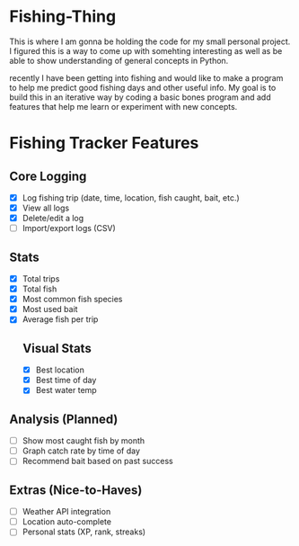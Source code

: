 # Fishing-Thing
This is where I am gonna be holding the code for my small personal project. I figured this is a way to come up with somehting interesting as well as be able to show understanding of general concepts in Python.

recently I have been getting into fishing and would like to make a program to help me predict good fishing days and other useful info. My goal is to build this in an iterative way by coding a basic bones program and add features that help me learn or experiment with new concepts.

# Fishing Tracker Features

## Core Logging
- [x] Log fishing trip (date, time, location, fish caught, bait, etc.)
- [x] View all logs
- [x] Delete/edit a log
- [ ] Import/export logs (CSV)

## Stats 
- [x] Total trips
- [x] Total fish 
- [x] Most common fish species
- [x] Most used bait
- [x] Average fish per trip
    ## Visual Stats
    - [x] Best location
    - [x] Best time of day 
    - [x] Best water temp

## Analysis (Planned)
- [ ] Show most caught fish by month
- [ ] Graph catch rate by time of day
- [ ] Recommend bait based on past success

## Extras (Nice-to-Haves)
- [ ] Weather API integration
- [ ] Location auto-complete
- [ ] Personal stats (XP, rank, streaks)
